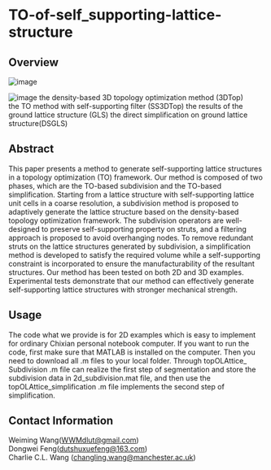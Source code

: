 # TO-of-self_supporting-lattice-structure
## Overview
![image](https://user-images.githubusercontent.com/124340386/222349655-d4113531-157c-4424-a1c8-a7f7aa017ab0.png)

![image](https://user-images.githubusercontent.com/124340386/222351163-927c871b-0e23-46e8-bafc-71dda1a7d818.png)
the density-based 3D topology optimization method (3DTop)  
the TO method with self-supporting filter (SS3DTop)
the results of the ground lattice structure (GLS)
the direct simplification on ground lattice structure(DSGLS)

## Abstract
This paper presents a method to generate self-supporting lattice structures in a topology optimization (TO) framework.
Our method is composed of two phases, which are the TO-based subdivision and the TO-based simplification. Starting
from a lattice structure with self-supporting lattice unit cells in a coarse resolution, a subdivision method is proposed to
adaptively generate the lattice structure based on the density-based topology optimization framework. The subdivision
operators are well-designed to preserve self-supporting property on struts, and a filtering approach is proposed to avoid
overhanging nodes. To remove redundant struts on the lattice structures generated by subdivision, a simplification
method is developed to satisfy the required volume while a self-supporting constraint is incorporated to ensure the
manufacturability of the resultant structures. Our method has been tested on both 2D and 3D examples. Experimental
tests demonstrate that our method can effectively generate self-supporting lattice structures with stronger mechanical
strength.
## Usage
The code what we provide is for 2D examples which is easy to implement for ordinary Chixian personal notebook computer.
If you want to run the code, first make sure that MATLAB is installed on the computer. Then you need to download all .m files to your local folder. Through topOLAttice_ Subdivision .m file can realize the first step of segmentation and store the subdivision data in 2d_subdivision.mat file, and then use the topOLAttice_simplification .m file implements the second step of simplification.

## Contact Information
Weiming Wang(WWMdlut@gmail.com)  
Dongwei Feng(dutshuxuefeng@163.com)  
Charlie C.L. Wang (changling.wang@manchester.ac.uk)
